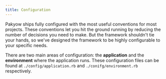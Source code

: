 ```yaml
---
title: Configuration
---
```


Pakyow ships fully configured with the most useful conventions for most projects. These conventions let you hit the ground running by reducing the number of decisions you need to make. But the framework shouldn't tie your hands, so we've designed the framework to be highly configurable to your specific needs.

There are two main areas of configuration: the **application** and the **environment** where the application runs. These configuration files can be found at `./config/application.rb` and `./conifg/environment.rb` respectively.

